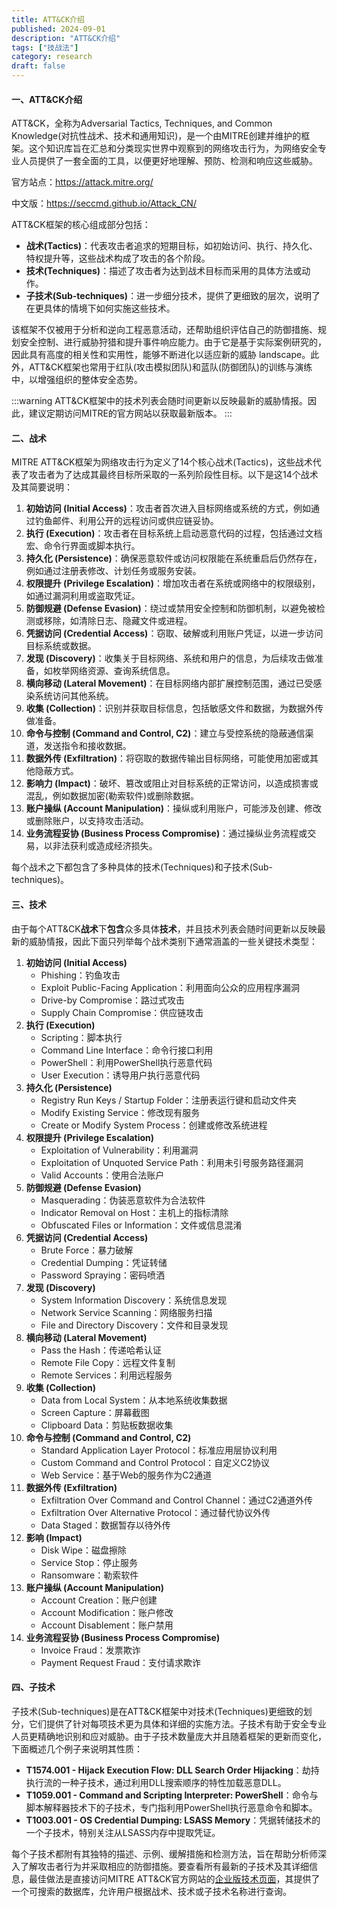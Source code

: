 ```yaml
---
title: ATT&CK介绍
published: 2024-09-01
description: "ATT&CK介绍"
tags: ["技战法"]
category: research
draft: false
---
```


#### **一、ATT&CK介绍**

ATT&CK，全称为Adversarial Tactics, Techniques, and Common Knowledge(对抗性战术、技术和通用知识)，是一个由MITRE创建并维护的框架。这个知识库旨在汇总和分类现实世界中观察到的网络攻击行为，为网络安全专业人员提供了一套全面的工具，以便更好地理解、预防、检测和响应这些威胁。

官方站点：https://attack.mitre.org/

中文版：https://seccmd.github.io/Attack_CN/

ATT&CK框架的核心组成部分包括：

- **战术(Tactics)**：代表攻击者追求的短期目标，如初始访问、执行、持久化、特权提升等，这些战术构成了攻击的各个阶段。
- **技术(Techniques)**：描述了攻击者为达到战术目标而采用的具体方法或动作。
- **子技术(Sub-techniques)**：进一步细分技术，提供了更细致的层次，说明了在更具体的情境下如何实施这些技术。

该框架不仅被用于分析和逆向工程恶意活动，还帮助组织评估自己的防御措施、规划安全控制、进行威胁狩猎和提升事件响应能力。由于它是基于实际案例研究的，因此具有高度的相关性和实用性，能够不断进化以适应新的威胁 landscape。此外，ATT&CK框架也常用于红队(攻击模拟团队)和蓝队(防御团队)的训练与演练中，以增强组织的整体安全态势。

:::warning
ATT&CK框架中的技术列表会随时间更新以反映最新的威胁情报。因此，建议定期访问MITRE的官方网站以获取最新版本。
:::

#### **二、战术**

MITRE ATT&CK框架为网络攻击行为定义了14个核心战术(Tactics)，这些战术代表了攻击者为了达成其最终目标所采取的一系列阶段性目标。以下是这14个战术及其简要说明：

1. **初始访问 (Initial Access)**：攻击者首次进入目标网络或系统的方式，例如通过钓鱼邮件、利用公开的远程访问或供应链妥协。
2. **执行 (Execution)**：攻击者在目标系统上启动恶意代码的过程，包括通过文档宏、命令行界面或脚本执行。
3. **持久化 (Persistence)**：确保恶意软件或访问权限能在系统重启后仍然存在，例如通过注册表修改、计划任务或服务安装。
4. **权限提升 (Privilege Escalation)**：增加攻击者在系统或网络中的权限级别，如通过漏洞利用或盗取凭证。
5. **防御规避 (Defense Evasion)**：绕过或禁用安全控制和防御机制，以避免被检测或移除，如清除日志、隐藏文件或进程。
6. **凭据访问 (Credential Access)**：窃取、破解或利用账户凭证，以进一步访问目标系统或数据。
7. **发现 (Discovery)**：收集关于目标网络、系统和用户的信息，为后续攻击做准备，如枚举网络资源、查询系统信息。
8. **横向移动 (Lateral Movement)**：在目标网络内部扩展控制范围，通过已受感染系统访问其他系统。
9. **收集 (Collection)**：识别并获取目标信息，包括敏感文件和数据，为数据外传做准备。
10. **命令与控制 (Command and Control, C2)**：建立与受控系统的隐蔽通信渠道，发送指令和接收数据。
11. **数据外传 (Exfiltration)**：将窃取的数据传输出目标网络，可能使用加密或其他隐蔽方式。
12. **影响力 (Impact)**：破坏、篡改或阻止对目标系统的正常访问，以造成损害或混乱，例如数据加密(勒索软件)或删除数据。
13. **账户操纵 (Account Manipulation)**：操纵或利用账户，可能涉及创建、修改或删除账户，以支持攻击活动。
14. **业务流程妥协 (Business Process Compromise)**：通过操纵业务流程或交易，以非法获利或造成经济损失。

每个战术之下都包含了多种具体的技术(Techniques)和子技术(Sub-techniques)。

#### **三、技术**

由于每个ATT&CK**战术**下**包含**众多具体**技术**，并且技术列表会随时间更新以反映最新的威胁情报，因此下面只列举每个战术类别下通常涵盖的一些关键技术类型：

1. **初始访问 (Initial Access)**
   - Phishing：钓鱼攻击
   - Exploit Public-Facing Application：利用面向公众的应用程序漏洞
   - Drive-by Compromise：路过式攻击
   - Supply Chain Compromise：供应链攻击
2. **执行 (Execution)**
   - Scripting：脚本执行
   - Command Line Interface：命令行接口利用
   - PowerShell：利用PowerShell执行恶意代码
   - User Execution：诱导用户执行恶意代码
3. **持久化 (Persistence)**
   - Registry Run Keys / Startup Folder：注册表运行键和启动文件夹
   - Modify Existing Service：修改现有服务
   - Create or Modify System Process：创建或修改系统进程
4. **权限提升 (Privilege Escalation)**
   - Exploitation of Vulnerability：利用漏洞
   - Exploitation of Unquoted Service Path：利用未引号服务路径漏洞
   - Valid Accounts：使用合法账户
5. **防御规避 (Defense Evasion)**
   - Masquerading：伪装恶意软件为合法软件
   - Indicator Removal on Host：主机上的指标清除
   - Obfuscated Files or Information：文件或信息混淆
6. **凭据访问 (Credential Access)**
   - Brute Force：暴力破解
   - Credential Dumping：凭证转储
   - Password Spraying：密码喷洒
7. **发现 (Discovery)**
   - System Information Discovery：系统信息发现
   - Network Service Scanning：网络服务扫描
   - File and Directory Discovery：文件和目录发现
8. **横向移动 (Lateral Movement)**
   - Pass the Hash：传递哈希认证
   - Remote File Copy：远程文件复制
   - Remote Services：利用远程服务
9. **收集 (Collection)**
   - Data from Local System：从本地系统收集数据
   - Screen Capture：屏幕截图
   - Clipboard Data：剪贴板数据收集
10. **命令与控制 (Command and Control, C2)**
    - Standard Application Layer Protocol：标准应用层协议利用
    - Custom Command and Control Protocol：自定义C2协议
    - Web Service：基于Web的服务作为C2通道
11. **数据外传 (Exfiltration)**
    - Exfiltration Over Command and Control Channel：通过C2通道外传
    - Exfiltration Over Alternative Protocol：通过替代协议外传
    - Data Staged：数据暂存以待外传
12. **影响 (Impact)**
    - Disk Wipe：磁盘擦除
    - Service Stop：停止服务
    - Ransomware：勒索软件
13. **账户操纵 (Account Manipulation)**
    - Account Creation：账户创建
    - Account Modification：账户修改
    - Account Disablement：账户禁用
14. **业务流程妥协 (Business Process Compromise)**
    - Invoice Fraud：发票欺诈
    - Payment Request Fraud：支付请求欺诈

#### **四、子技术**

子技术(Sub-techniques)是在ATT&CK框架中对技术(Techniques)更细致的划分，它们提供了针对每项技术更为具体和详细的实施方法。子技术有助于安全专业人员更精确地识别和应对威胁。由于子技术数量庞大并且随着框架的更新而变化，下面概述几个例子来说明其性质：

- **T1574.001 - Hijack Execution Flow: DLL Search Order Hijacking**：劫持执行流的一种子技术，通过利用DLL搜索顺序的特性加载恶意DLL。
- **T1059.001 - Command and Scripting Interpreter: PowerShell**：命令与脚本解释器技术下的子技术，专门指利用PowerShell执行恶意命令和脚本。
- **T1003.001 - OS Credential Dumping: LSASS Memory**：凭据转储技术的一个子技术，特别关注从LSASS内存中提取凭证。

每个子技术都附有其独特的描述、示例、缓解措施和检测方法，旨在帮助分析师深入了解攻击者行为并采取相应的防御措施。要查看所有最新的子技术及其详细信息，最佳做法是直接访问MITRE ATT&CK官方网站的[企业版技术页面](https://attack.mitre.org/techniques/enterprise/)，其提供了一个可搜索的数据库，允许用户根据战术、技术或子技术名称进行查询。